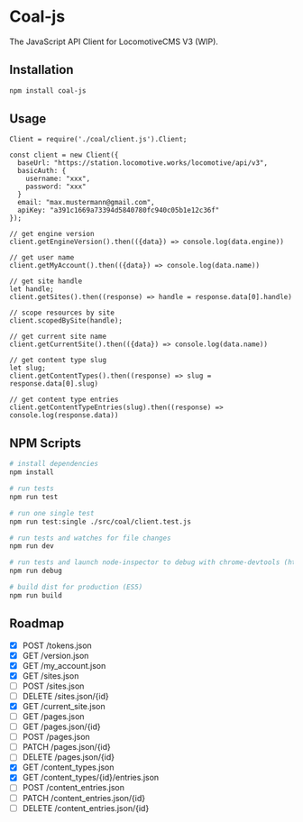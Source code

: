 # Coal-js

The JavaScript API Client for LocomotiveCMS V3 (WIP).

## Installation

```bash
npm install coal-js
```

## Usage

```
Client = require('./coal/client.js').Client;

const client = new Client({
  baseUrl: "https://station.locomotive.works/locomotive/api/v3",
  basicAuth: {
    username: "xxx",
    password: "xxx"
  }
  email: "max.mustermann@gmail.com",
  apiKey: "a391c1669a73394d5840780fc940c05b1e12c36f"
});

// get engine version
client.getEngineVersion().then(({data}) => console.log(data.engine))

// get user name
client.getMyAccount().then(({data}) => console.log(data.name))

// get site handle
let handle;
client.getSites().then((response) => handle = response.data[0].handle)

// scope resources by site
client.scopedBySite(handle);

// get current site name
client.getCurrentSite().then(({data}) => console.log(data.name))

// get content type slug
let slug;
client.getContentTypes().then((response) => slug = response.data[0].slug)

// get content type entries
client.getContentTypeEntries(slug).then((response) => console.log(response.data))

```

## NPM Scripts

``` bash
# install dependencies
npm install

# run tests
npm run test

# run one single test
npm run test:single ./src/coal/client.test.js

# run tests and watches for file changes
npm run dev

# run tests and launch node-inspector to debug with chrome-devtools (https://medium.com/@paul_irish/debugging-node-js-nightlies-with-chrome-devtools-7c4a1b95ae27)
npm run debug

# build dist for production (ES5)
npm run build
```

## Roadmap

* [x] POST /tokens.json
* [x] GET /version.json
* [x] GET /my_account.json
* [x] GET /sites.json
* [ ] POST /sites.json
* [ ] DELETE /sites.json/{id}
* [x] GET /current_site.json
* [ ] GET /pages.json
* [ ] GET /pages.json/{id}
* [ ] POST /pages.json
* [ ] PATCH /pages.json/{id}
* [ ] DELETE /pages.json/{id}
* [x] GET /content_types.json
* [x] GET /content_types/{id}/entries.json
* [ ] POST /content_entries.json
* [ ] PATCH /content_entries.json/{id}
* [ ] DELETE /content_entries.json/{id}
